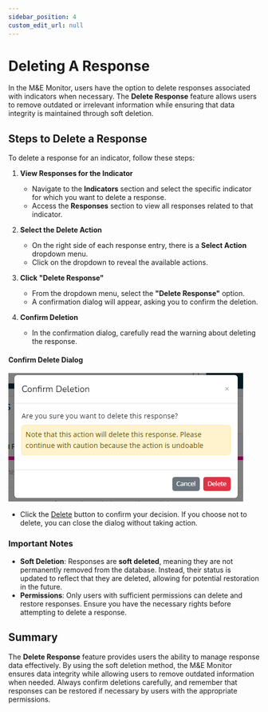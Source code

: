 ```yaml
---
sidebar_position: 4
custom_edit_url: null
---
```


# Deleting A Response

In the M&E Monitor, users have the option to delete responses associated with indicators when necessary. The **Delete Response** feature allows users to remove outdated or irrelevant information while ensuring that data integrity is maintained through soft deletion.

## Steps to Delete a Response

To delete a response for an indicator, follow these steps:

1. **View Responses for the Indicator**  
   - Navigate to the **Indicators** section and select the specific indicator for which you want to delete a response.
   - Access the **Responses** section to view all responses related to that indicator.

2. **Select the Delete Action**  
   - On the right side of each response entry, there is a **Select Action** dropdown menu.
   - Click on the dropdown to reveal the available actions.

3. **Click "Delete Response"**  
   - From the dropdown menu, select the **"Delete Response"** option.  
   - A confirmation dialog will appear, asking you to confirm the deletion.

4. **Confirm Deletion**  
   - In the confirmation dialog, carefully read the warning about deleting the response.

#### Confirm Delete Dialog
![Confirm Delete Dialog](./img/confirm-delete.png)  

   - Click the <a href="" class="danger-button">Delete</a> button to confirm your decision. If you choose not to delete, you can close the dialog without taking action.

### Important Notes

- **Soft Deletion**: Responses are **soft deleted**, meaning they are not permanently removed from the database. Instead, their status is updated to reflect that they are deleted, allowing for potential restoration in the future.
- **Permissions**: Only users with sufficient permissions can delete and restore responses. Ensure you have the necessary rights before attempting to delete a response.

## Summary

The **Delete Response** feature provides users the ability to manage response data effectively. By using the soft deletion method, the M&E Monitor ensures data integrity while allowing users to remove outdated information when needed. Always confirm deletions carefully, and remember that responses can be restored if necessary by users with the appropriate permissions.